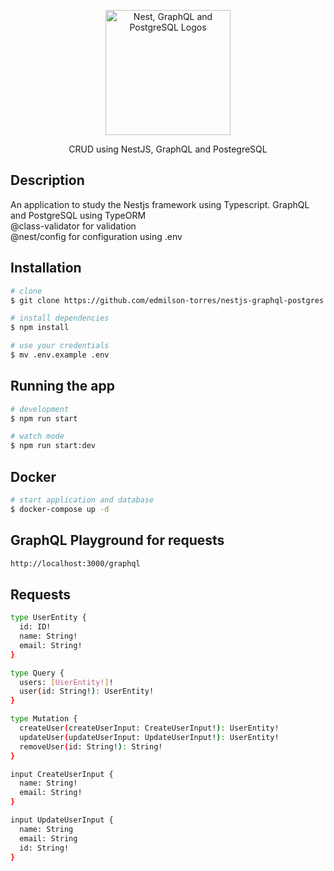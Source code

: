 <p align="center">
  <img src="https://nestjs.com/img/logo-small.svg" width="200" alt="Nest, GraphQL and PostgreSQL Logos" />
</p>

  <p align="center">CRUD using NestJS, GraphQL and PostegreSQL</p>

## Description

An application to study the Nestjs framework using Typescript.
GraphQL and PostgreSQL using TypeORM  
@class-validator for validation  
@nest/config for configuration using .env

## Installation

```bash
# clone
$ git clone https://github.com/edmilson-torres/nestjs-graphql-postgres.git

# install dependencies
$ npm install

# use your credentials
$ mv .env.example .env
```

## Running the app

```bash
# development
$ npm run start

# watch mode
$ npm run start:dev
```

## Docker

```bash
# start application and database
$ docker-compose up -d
```

## GraphQL Playground for requests

```bash
http://localhost:3000/graphql
```

## Requests

```bash
type UserEntity {
  id: ID!
  name: String!
  email: String!
}

type Query {
  users: [UserEntity!]!
  user(id: String!): UserEntity!
}

type Mutation {
  createUser(createUserInput: CreateUserInput!): UserEntity!
  updateUser(updateUserInput: UpdateUserInput!): UserEntity!
  removeUser(id: String!): String!
}

input CreateUserInput {
  name: String!
  email: String!
}

input UpdateUserInput {
  name: String
  email: String
  id: String!
}
```
